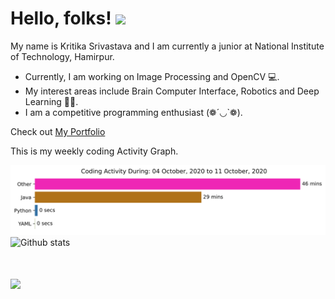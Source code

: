 # Hello, folks! <img src="https://raw.githubusercontent.com/MartinHeinz/MartinHeinz/master/wave.gif" width="30px">
My name is Kritika Srivastava and I am currently a junior at National Institute of Technology, Hamirpur.
- Currently, I am working on Image Processing and OpenCV 💻. 
- My interest areas include Brain Computer Interface, Robotics and Deep Learning 👩‍💻. 
- I am a competitive programming enthusiast (❁´◡`❁).

Check out [My Portfolio ](https://kritika-srivastava.github.io/)

 This is my weekly coding Activity Graph.
&nbsp;

 <img src=https://github.com/kritika-srivastava/kritika-srivastava/blob/master/images/stat.svg> 

<img src="https://github-readme-stats.vercel.app/api?username=kritika-srivastava&show_icons=true&count_private=true&title_color=e6005c" alt="Github stats" />

# ![](https://komarev.com/ghpvc/?username=kritika-srivastava&color=green)
